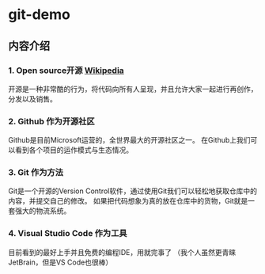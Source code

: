 # git-demo
## 内容介绍
### 1. Open source开源 [Wikipedia](https://en.wikipedia.org/wiki/Open_source)
开源是一种非常酷的行为，将代码向所有人呈现，并且允许大家一起进行再创作，分发以及销售。

### 2. Github 作为开源社区
Github是目前Microsoft运营的，全世界最大的开源社区之一。
在Github上我们可以看到各个项目的运作模式与生态情况。

### 3. Git 作为方法
Git是一个开源的Version Control软件，通过使用Git我们可以轻松地获取仓库中的内容，并提交自己的修改。
如果把代码想象为真的放在仓库中的货物，Git就是一套强大的物流系统。


### 4. Visual Studio Code 作为工具
目前看到的最好上手并且免费的编程IDE，用就完事了
（我个人虽然更青睐JetBrain，但是VS Code也很棒）

